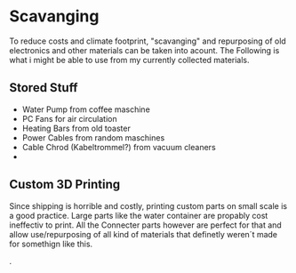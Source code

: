 # Scavanging
To reduce costs and climate footprint, "scavanging" and repurposing of old electronics and other materials can be taken into acount.
The Following is what i might be able to use from my currently collected materials.

## Stored Stuff
- Water Pump from coffee maschine
- PC Fans for air circulation
- Heating Bars from old toaster 
- Power Cables from random maschines
- Cable Chrod (Kabeltrommel?) from vacuum cleaners
- 

## Custom 3D Printing
Since shipping is horrible and costly, printing custom parts on small scale is a good practice. Large parts like the water container are propably cost ineffectiv to print.
All the Connecter parts however are perfect for that and allow use/repurposing of all kind of materials that definetly weren´t made for somethign like this.


.
